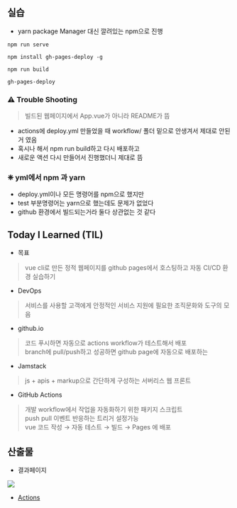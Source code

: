 ## 실습
+ yarn package Manager 대신 깔려있는 npm으로 진행
```
npm run serve

npm install gh-pages-deploy -g

npm run build

gh-pages-deploy
```

### ⚠️ Trouble Shooting
> 빌드된 웹페이지에서 App.vue가 아니라 README가 뜸
+ actions에 deploy.yml 만들었을 때 workflow/ 폴더 밑으로 안생겨서 제대로 안된거 였음
+ 혹시나 해서 npm run build하고 다시 배포하고
+ 새로운 액션 다시 만들어서 진행했더니 제대로 뜸

### ❈ yml에서 npm 과 yarn
- deploy.yml이나 모든 명령어를 npm으로 했지만
- test 부분명령어는 yarn으로 했는데도 문제가 없었다
- github 환경에서 빌드되는거라 둘다 상관없는 것 같다



## Today I Learned (TIL)
- 목표
> vue cli로 만든 정적 웹페이지를 github pages에서 호스팅하고 자동 CI/CD 환경 실습하기
- DevOps
> 서비스를 사용할 고객에게 안정적인 서비스 지원에 필요한 조직문화와 도구의 모음
- github.io
> 코드 푸시하면 자동으로 actions workflow가 테스트해서 배포 <br> branch에 pull/push하고 성공하면 github page에 자동으로 배포하는 
- Jamstack
> js + apis + markup으로 간단하게 구성하는 서버리스 웹 프론트


- GitHub Actions
> 개발 workflow에서 작업을 자동화하기 위한 패키지 스크립트 <br>
 push pull 이벤트 반응하는 트리거 설정가능 <br>
 vue 코드 작성 → 자동 테스트 → 빌드 → Pages 에 배포


## 산출물
- 결과페이지

<img src="https://user-images.githubusercontent.com/39210160/125282360-42a70e80-e352-11eb-929c-1259da9d7617.JPG"></img>
- [Actions]("https://github.com/csgm2328/vue-devops/actions")